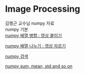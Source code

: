 # Image Processing

김행근 교수님 numpy 자료  
numpy 기본  
[numpy 배열 병합 : 영상 붙이기](https://dsaint31.tistory.com/entry/NumPy-%EB%B0%B0%EC%97%B4-%EB%B3%91%ED%95%A9-%EC%98%81%EC%83%81-%EB%B6%99%EC%9D%B4%EA%B8%B0)

[numpy 배열 나누기 : 영상 자르기](https://dsaint31.tistory.com/entry/NumPy-%EB%B0%B0%EC%97%B4-%EB%82%98%EB%88%84%EA%B8%B0-%EC%98%81%EC%83%81-%EC%9E%90%EB%A5%B4%EA%B8%B0)

[numpy 검색](https://dsaint31.tistory.com/entry/NumPy-%EA%B2%80%EC%83%89)

[numpy sum, mean, std and so on](https://dsaint31.tistory.com/entry/NumPy-sum-mean-std-and-so-on)
